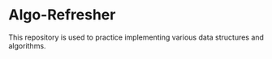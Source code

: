 # Algo-Refresher
This repository is used to practice implementing various data structures and algorithms.
